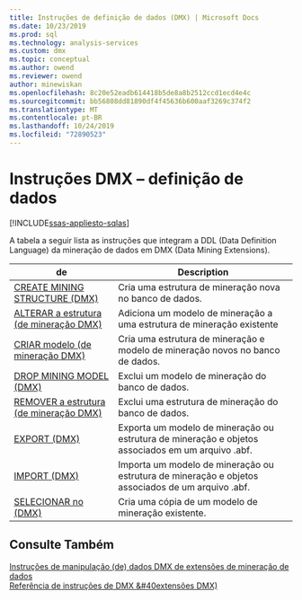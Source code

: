 ```yaml
---
title: Instruções de definição de dados (DMX) | Microsoft Docs
ms.date: 10/23/2019
ms.prod: sql
ms.technology: analysis-services
ms.custom: dmx
ms.topic: conceptual
ms.author: owend
ms.reviewer: owend
author: minewiskan
ms.openlocfilehash: 8c20e52eadb614418b5de8a8b2512ccd1ecd4e4c
ms.sourcegitcommit: bb56808dd81890df4f45636b600aaf3269c374f2
ms.translationtype: MT
ms.contentlocale: pt-BR
ms.lasthandoff: 10/24/2019
ms.locfileid: "72890523"
---
```

# <a name="dmx-statements---data-definition"></a>Instruções DMX – definição de dados 
[!INCLUDE[ssas-appliesto-sqlas](../includes/ssas-appliesto-sqlas.md)]

  A tabela a seguir lista as instruções que integram a DDL (Data Definition Language) da mineração de dados em DMX (Data Mining Extensions).  
  
|de|Description|  
|---------------|-----------------|  
|[CREATE MINING STRUCTURE &#40;DMX&#41;](../dmx/create-mining-structure-dmx.md)|Cria uma estrutura de mineração nova no banco de dados.|  
|[ALTERAR a estrutura &#40;de mineração DMX&#41;](../dmx/alter-mining-structure-dmx.md)|Adiciona um modelo de mineração a uma estrutura de mineração existente|  
|[CRIAR modelo &#40;de mineração DMX&#41;](../dmx/create-mining-model-dmx.md)|Cria uma estrutura de mineração e modelo de mineração novos no banco de dados.|  
|[DROP MINING MODEL &#40;DMX&#41;](../dmx/drop-mining-model-dmx.md)|Exclui um modelo de mineração do banco de dados.|  
|[REMOVER a estrutura &#40;de mineração DMX&#41;](../dmx/drop-mining-structure-dmx.md)|Exclui uma estrutura de mineração do banco de dados.|  
|[EXPORT &#40;DMX&#41;](../dmx/export-dmx.md)|Exporta um modelo de mineração ou estrutura de mineração e objetos associados em um arquivo .abf.|  
|[IMPORT &#40;DMX&#41;](../dmx/import-dmx.md)|Importa um modelo de mineração ou estrutura de mineração e objetos associados de um arquivo .abf.|  
|[SELECIONAR no &#40;DMX&#41;](../dmx/select-into-dmx.md)|Cria uma cópia de um modelo de mineração existente.|  
  
## <a name="see-also"></a>Consulte Também  
 [Instruções de manipulação &#40;de&#41; dados DMX de extensões de mineração de dados](../dmx/dmx-statements-data-manipulation.md)   
 [Referência de instruções de DMX &#40extensões DMX&#41;](../dmx/data-mining-extensions-dmx-statements.md)  
  
  
